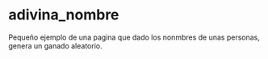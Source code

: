 # adivina_nombre
Pequeño ejemplo de una pagina que dado los nonmbres de unas personas, genera un ganado aleatorio.
